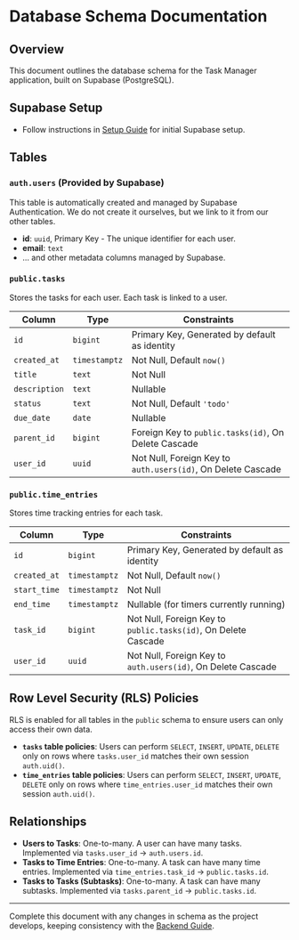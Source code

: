 # Database Schema Documentation

## Overview

This document outlines the database schema for the Task Manager application, built on Supabase (PostgreSQL).

## Supabase Setup

- Follow instructions in [Setup Guide](./Setup_Guide.md) for initial Supabase setup.

## Tables

### `auth.users` (Provided by Supabase)

This table is automatically created and managed by Supabase Authentication. We do not create it ourselves, but we link to it from our other tables.

- **id**: `uuid`, Primary Key - The unique identifier for each user.
- **email**: `text`
- ... and other metadata columns managed by Supabase.

### `public.tasks`

Stores the tasks for each user. Each task is linked to a user.

| Column      | Type        | Constraints                                        |
|-------------|-------------|----------------------------------------------------|
| `id`          | `bigint`    | Primary Key, Generated by default as identity      |
| `created_at`  | `timestamptz` | Not Null, Default `now()`                          |
| `title`       | `text`      | Not Null                                           |
| `description` | `text`      | Nullable                                           |
| `status`      | `text`      | Not Null, Default `'todo'`                         |
| `due_date`    | `date`      | Nullable                                           |
| `parent_id`   | `bigint`    | Foreign Key to `public.tasks(id)`, On Delete Cascade |
| `user_id`     | `uuid`      | Not Null, Foreign Key to `auth.users(id)`, On Delete Cascade |

### `public.time_entries`

Stores time tracking entries for each task.

| Column      | Type        | Constraints                                        |
|-------------|-------------|----------------------------------------------------|
| `id`          | `bigint`    | Primary Key, Generated by default as identity      |
| `created_at`  | `timestamptz` | Not Null, Default `now()`                          |
| `start_time`  | `timestamptz` | Not Null                                           |
| `end_time`    | `timestamptz` | Nullable (for timers currently running)            |
| `task_id`     | `bigint`    | Not Null, Foreign Key to `public.tasks(id)`, On Delete Cascade |
| `user_id`     | `uuid`      | Not Null, Foreign Key to `auth.users(id)`, On Delete Cascade |

## Row Level Security (RLS) Policies

RLS is enabled for all tables in the `public` schema to ensure users can only access their own data.

- **`tasks` table policies**: Users can perform `SELECT`, `INSERT`, `UPDATE`, `DELETE` only on rows where `tasks.user_id` matches their own session `auth.uid()`.
- **`time_entries` table policies**: Users can perform `SELECT`, `INSERT`, `UPDATE`, `DELETE` only on rows where `time_entries.user_id` matches their own session `auth.uid()`.

## Relationships

- **Users to Tasks**: One-to-many. A user can have many tasks. Implemented via `tasks.user_id` -> `auth.users.id`.
- **Tasks to Time Entries**: One-to-many. A task can have many time entries. Implemented via `time_entries.task_id` -> `public.tasks.id`.
- **Tasks to Tasks (Subtasks)**: One-to-many. A task can have many subtasks. Implemented via `tasks.parent_id` -> `public.tasks.id`.

---

Complete this document with any changes in schema as the project develops, keeping consistency with the [Backend Guide](./BACKEND_GUIDE.md).
